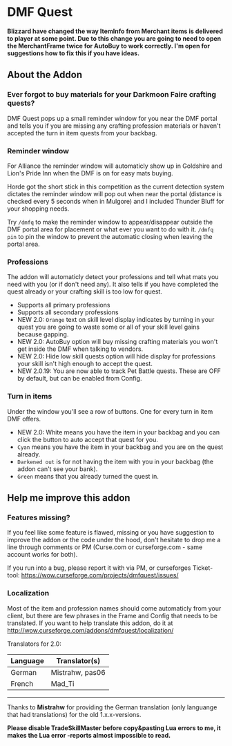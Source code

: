 # DMF Quest

**Blizzard have changed the way ItemInfo from Merchant items is delivered to player at some point. Due to this change you are going to need to open the MerchantFrame twice for AutoBuy to work correctly. I'm open for suggestions how to fix this if you have ideas.**

## About the Addon
### Ever forgot to buy materials for your Darkmoon Faire crafting quests?
DMF Quest pops up a small reminder window for you near the DMF portal and tells you if you are missing any crafting profession materials or haven't accepted the turn in item quests from your backbag.

### Reminder window
For Alliance the reminder window will automaticly show up in Goldshire and Lion's Pride Inn when the DMF is on for easy mats buying.

Horde got the short stick in this competition as the current detection system dictates the reminder window will pop out when near the portal (distance is checked every 5 seconds when in Mulgore) and I included Thunder Bluff for your shopping needs.

Try `/dmfq` to make the reminder window to appear/disappear outside the DMF portal area for placement or what ever you want to do with it. `/dmfq pin` to pin the window to prevent the automatic closing when leaving the portal area.

### Professions
The addon will automaticly detect your professions and tell what mats you need with you (or if don't need any). It also tells if you have completed the quest already or your crafting skill is too low for quest.


* Supports all primary professions
* Supports all secondary professions
* NEW 2.0: `Orange` text on skill level display indicates by turning in your quest you are going to waste some or all of your skill level gains because gapping.
* NEW 2.0: AutoBuy option will buy missing crafting materials you won't get inside the DMF when talking to vendors.
* NEW 2.0: Hide low skill quests option will hide display for professions your skill isn't high enough to accept the quest.
* NEW 2.0.19: You are now able to track Pet Battle quests. These are OFF by default, but can be enabled from Config.

### Turn in items
Under the window you'll see a row of buttons. One for every turn in item DMF offers.

* NEW 2.0: White means you have the item in your backbag and you can click the button to auto accept that quest for you.
* `Cyan` means you have the item in your backbag and you are on the quest already.
* `Darkened out` is for not having the item with you in your backbag (the addon can't see your bank).
* `Green` means that you already turned the quest in.

## Help me improve this addon
### Features missing?
If you feel like some feature is flawed, missing or you have suggestion to improve the addon or the code under the hood, don't hesitate to drop me a line through comments or PM (Curse.com or curseforge.com - same account works for both).

If you run into a bug, please report it with via PM, or curseforges Ticket-tool: https://wow.curseforge.com/projects/dmfquest/issues/

### Localization
Most of the item and profession names should come automaticly from your client, but there are few phrases in the Frame and Config that needs to be translated. If you want to help translate this addon, do it at http://wow.curseforge.com/addons/dmfquest/localization/

Translators for 2.0:

Language | Translator(s)
-------- | -------------
German | Mistrahw, pas06
French | Mad_Ti

---

Thanks to **Mistrahw** for providing the German translation (only languange that had translations) for the old 1.x.x-versions.

**Please disable TradeSkillMaster before copy&pasting Lua errors to me, it makes the Lua error -reports almost impossible to read.**
